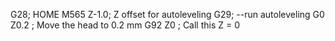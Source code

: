 
G28; HOME
M565 Z-1.0; Z offset for autoleveling
G29; --run autoleveling
G0 Z0.2 ; Move the head to 0.2 mm
G92 Z0  ; Call this Z = 0

